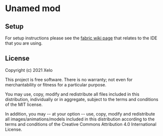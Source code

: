 # Unamed mod

## Setup

For setup instructions please see the [fabric wiki page](https://fabricmc.net/wiki/tutorial:setup) that relates to the IDE that you are using.

## License

Copyright (c) 2021 Xelo

This project is free software.  There is no warranty; not even for
merchantability or fitness for a particular purpose.

You may use, copy, modify and redistribute all files included in this
distribution, individually or in aggregate, subject to the terms and conditions
of the MIT license. 

In addition, you may -- at your option -- use, copy, modify and redistribute all
images/animations/models included in this distribution
according to the terms and conditions of the Creative Commons Attribution 4.0
International License. 
